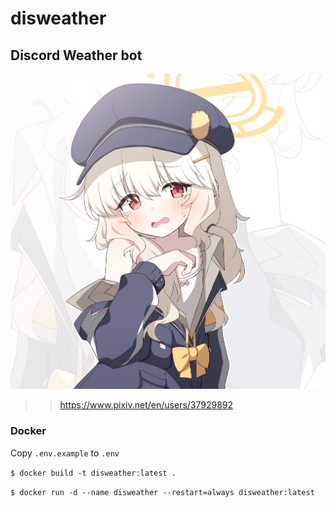 # disweather

## Discord Weather bot

<img src="./docs/pictures/profile.jpg" size=25%>

>> <https://www.pixiv.net/en/users/37929892>

### Docker

Copy `.env.example` to `.env`

`$ docker build -t disweather:latest .`

`$ docker run -d --name disweather --restart=always disweather:latest`
